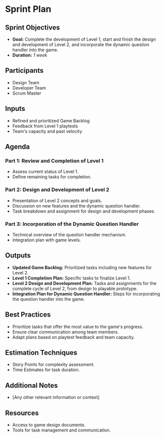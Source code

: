 
# Sprint Plan

## Sprint Objectives
- **Goal:** Complete the development of Level 1, start and finish the design and development of Level 2, and incorporate the dynamic question handler into the game.
- **Duration:** _1 week_

## Participants
- Design Team
- Developer Team
- Scrum Master 

## Inputs
- Refined and prioritized Game Backlog
- Feedback from Level 1 playtests
- Team's capacity and past velocity

## Agenda

### Part 1: Review and Completion of Level 1
- Assess current status of Level 1.
- Define remaining tasks for completion.

### Part 2: Design and Development of Level 2
- Presentation of Level 2 concepts and goals.
- Discussion on new features and the dynamic question handler.
- Task breakdown and assignment for design and development phases.

### Part 3: Incorporation of the Dynamic Question Handler
- Technical overview of the question handler mechanism.
- Integration plan with game levels.

## Outputs
- **Updated Game Backlog:** Prioritized tasks including new features for Level 2.
- **Level 1 Completion Plan:** Specific tasks to finalize Level 1.
- **Level 2 Design and Development Plan:** Tasks and assignments for the complete cycle of Level 2, from design to playable prototype.
- **Integration Plan for Dynamic Question Handler:** Steps for incorporating the question handler into the game.

## Best Practices
- Prioritize tasks that offer the most value to the game's progress.
- Ensure clear communication among team members.
- Adapt plans based on playtest feedback and team capacity.

## Estimation Techniques
- Story Points for complexity assessment.
- Time Estimates for task duration.

## Additional Notes
- [Any other relevant information or context]

## Resources
- Access to game design documents.
- Tools for task management and communication.



